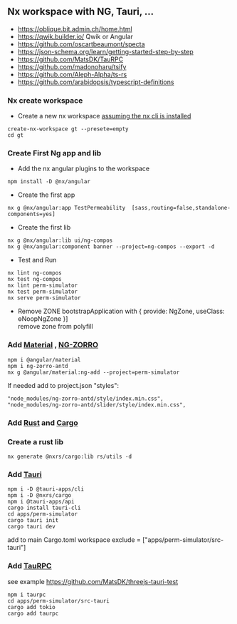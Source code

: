 ## Nx workspace with NG, Tauri, ...
- https://oblique.bit.admin.ch/home.html
- https://qwik.builder.io/    Qwik or Angular
- https://github.com/oscartbeaumont/specta
- https://json-schema.org/learn/getting-started-step-by-step
- https://github.com/MatsDK/TauRPC
- https://github.com/madonoharu/tsify
- https://github.com/Aleph-Alpha/ts-rs
- https://github.com/arabidopsis/typescript-definitions



### Nx create workspace
- Create a new nx workspace [assuming the nx cli is installed](https://nx.dev/angular-tutorial/2-project-graph)
```
create-nx-workspace gt --presete=empty
cd gt
```

### Create First Ng app and lib
- Add the nx angular plugins to the workspace
```
npm install -D @nx/angular
```
- Create the first app 
```
nx g @nx/angular:app TestPermeability  [sass,routing=false,standalone-components=yes]
```
- Create the first lib
```
nx g @nx/angular:lib ui/ng-compos
nx g @nx/angular:component banner --project=ng-compos --export -d
```
- Test and Run
```
nx lint ng-compos
nx test ng-compos
nx lint perm-simulator
nx test perm-simulator
nx serve perm-simulator
```
- Remove ZONE
  bootstrapApplication with { provide: NgZone, useClass: ɵNoopNgZone }]   
  remove zone from polyfill 

### Add [Material](https://material.angular.io/) , [NG-ZORRO](https://ng.ant.design/docs/introduce/en)
```
npm i @angular/material
npm i ng-zorro-antd
nx g @angular/material:ng-add --project=perm-simulator
```
If needed add to project.json "styles":  
```
"node_modules/ng-zorro-antd/style/index.min.css",
"node_modules/ng-zorro-antd/slider/style/index.min.css",
```

### Add [Rust](https://www.rust-lang.org/) and [Cargo](https://doc.rust-lang.org/cargo/)

### Create a rust lib
```
nx generate @nxrs/cargo:lib rs/utils -d 
```

### Add [Tauri](https://tauri.studio/en/)
```
npm i -D @tauri-apps/cli 
npm i -D @nxrs/cargo
npm i @tauri-apps/api
cargo install tauri-cli
cd apps/perm-simulator
cargo tauri init
cargo tauri dev
```
add to main Cargo.toml workspace exclude = ["apps/perm-simulator/src-tauri"]


### Add [TauRPC](https://github.com/MatsDK/TauRPC)
see example https://github.com/MatsDK/threejs-tauri-test
```
npm i taurpc
cd apps/perm-simulator/src-tauri
cargo add tokio
cargo add taurpc
```

